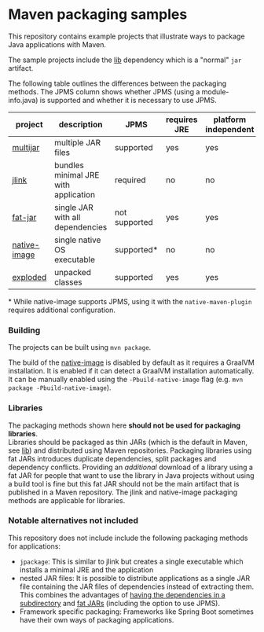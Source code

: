 # Maven packaging samples

This repository contains example projects that illustrate ways to package Java applications with Maven.

The sample projects include the [lib](./lib) dependency which is a "normal" `jar` artifact.

The following table outlines the differences between the packaging methods. The JPMS column shows whether JPMS (using a module-info.java) is supported and whether it is necessary to use JPMS.

|project|description|JPMS|requires JRE|platform independent|
|---|---|---|---|---|
|[multijar](./multijar)|multiple JAR files|supported|yes|yes|
|[jlink](./jlink)|bundles minimal JRE with application|required|no|no|
|[fat-jar](./fat-jar)|single JAR with all dependencies|not supported|yes|yes|
|[native-image](./native-image)|single native OS executable|supported\*|no|no|
|[exploded](./exploded)|unpacked classes|supported|yes|yes|

\* While native-image supports JPMS, using it with the `native-maven-plugin` requires additional configuration.

### Building

The projects can be built using `mvn package`.

The build of the [native-image](./native-image) is disabled by default as it requires a GraalVM installation. It is enabled if it can detect a GraalVM installation automatically. It can be manually enabled using the `-Pbuild-native-image` flag (e.g. `mvn package -Pbuild-native-image`).

### Libraries

The packaging methods shown here **should not be used for packaging libraries**.  
Libraries should be packaged as thin JARs (which is the default in Maven, see [lib](./lib)) and distributed using Maven repositories. Packaging libraries using fat JARs introduces duplicate dependencies, split packages and dependency conflicts. Providing an _additional_ download of a library using a fat JAR for people that want to use the library in Java projects without using a build tool is fine but this fat JAR should not be the main artifact that is published in a Maven repository. The jlink and native-image packaging methods are applicable for libraries.

### Notable alternatives not included

This repository does not include include the following packaging methods for applications:
- `jpackage`: This is similar to jlink but creates a single executable which installs a minimal JRE and the application
- nested JAR files: It is possible to distribute applications as a single JAR file containing the JAR files of dependencies instead of extracting them. This combines the advantages of [having the dependencies in a subdirectory](./multijar) and [fat JARs](./fat-jar) (including the option to use JPMS). 
- Framework specific packaging: Frameworks like Spring Boot sometimes have their own ways of packaging applications.